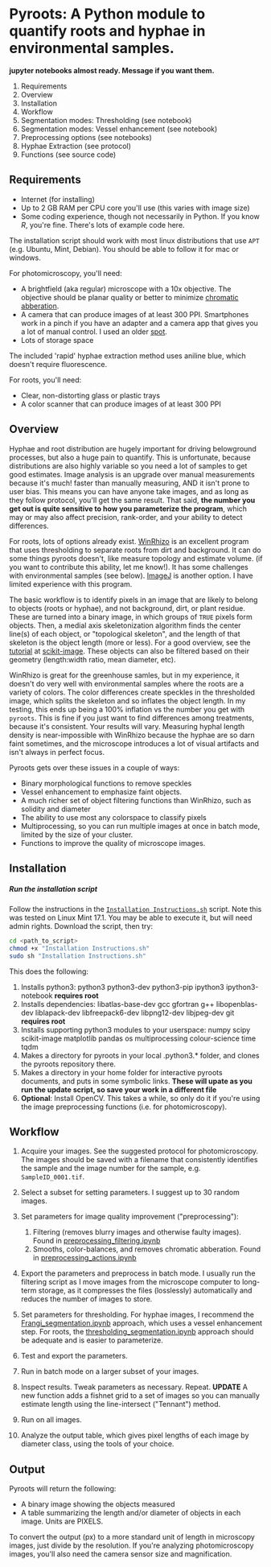 
# Pyroots: A Python module to quantify roots and hyphae in environmental samples.

**jupyter notebooks almost ready. Message if you want them.**

1. Requirements
1. Overview
2. Installation
3. Workflow
4. Segmentation modes: Thresholding (see notebook)
5. Segmentation modes: Vessel enhancement (see notebook)
6. Preprocessing options (see notebooks)
7. Hyphae Extraction (see protocol)
7. Functions (see source code)

## Requirements
- Internet (for installing)
- Up to 2 GB RAM per CPU core you'll use (this varies with image size)
- Some coding experience, though not necessarily in Python. If you know *R*, you're fine. There's lots of example code here.

The installation script should work with most linux distributions that use `APT` (e.g. Ubuntu, Mint, Debian).
You should be able to follow it for mac or windows.

For photomicroscopy, you'll need:

- A brightfield (aka regular) microscope with a 10x objective. The objective should be planar quality or better to minimize [chromatic abberation](https://digital-photography-school.com/chromatic-aberration-what-is-it-and-how-to-avoid-it/).
- A camera that can produce images of at least 300 PPI. Smartphones work in a pinch if you have an adapter and a camera app that gives you a lot of manual control. I used an older [spot](http://www.spotimaging.com/cameras/).
- Lots of storage space

The included 'rapid' hyphae extraction method uses aniline blue, which doesn't require fluorescence.

For roots, you'll need:

- Clear, non-distorting glass or plastic trays
- A color scanner that can produce images of at least 300 PPI

## Overview

Hyphae and root distribution are hugely important for driving belowground processes, but also a huge pain to quantify.
This is unfortunate, because distributions are also highly variable so you need a lot of samples to get good estimates.
Image analysis is an upgrade over manual measurements because it's much! faster than manually measuring, AND it isn't
prone to user bias. This means you can have anyone take images, and as long as they follow protocol, you'll get the
same result. That said, **the number you get out is quite sensitive to how you parameterize the program**, which may or may
also affect precision, rank-order, and your ability to detect differences.

For roots, lots of options already exist. [WinRhizo](http://regent.qc.ca/assets/winrhizo_about.html) is an excellent program
that uses thresholding to separate roots from dirt and background. It can do some things pyroots doesn't, like measure
topology and estimate volume. (if you want to contribute this ability, let me know!). It has some challenges with
environmental samples (see below). [ImageJ](https://imagej.nih.gov/ij/) is another option. I have limited experience
with this program.

The basic workflow is to identify pixels in an image that are likely to belong to objects (roots or hyphae), and not
background, dirt, or plant residue. These are turned into a binary image, in which groups of `TRUE` pixels form objects.
Then, a medial axis skeletonization algorithm finds the center line(s) of each object, or "topological skeleton", and
the length of that skeleton is the object length (more or less). For a good overview, see the
[tutorial](http://scikit-image.org/docs/0.10.x/auto_examples/plot_medial_transform.html) at
[scikit-image](http://scikit-image.org/). These objects can also be filtered based on their geometry
(length:width ratio, mean diameter, etc).

WinRhizo is great for the greenhouse samles, but in my experience, it doesn't do very well with environmental samples
where the roots are a variety of colors. The color differences create speckles in the thresholded image, which splits
the skeleton and so inflates the object length. In my testing, this ends up being a 100% inflation vs the number you
get with `pyroots`. This is fine if you just want to find differences among treatments, because it's consistent. Your
results will vary. Measuring hyphal length density is near-impossible with WinRhizo because the hyphae are so darn faint sometimes, and the microscope introduces a lot of visual artifacts and isn't always in perfect focus.

Pyroots gets over these issues in a couple of ways:

- Binary morphological functions to remove speckles
- Vessel enhancement to emphasize faint objects. 
- A much richer set of object filtering functions than WinRhizo, such as solidity and diameter
- The ability to use most any colorspace to classify pixels
- Multiprocessing, so you can run multiple images at once in batch mode, limited by the size of your cluster.
- Functions to improve the quality of microscope images.

## Installation
##### Run the installation script
Follow the instructions in the [`Installation Instructions.sh`](https://github.com/pme1123/pyroots/blob/master/Installation%20Instructions.sh) script. Note this was tested on Linux Mint 17.1. You may be able to execute it, but will need admin rights. Download the script, then try:

```bash
cd <path_to_script>
chmod +x "Installation Instructions.sh"
sudo sh "Installation Instructions.sh"
```

This does the following:

1. Installs python3: python3 python3-dev python3-pip ipython3 ipython3-notebook  **requires root**
2. Installs dependencies: libatlas-base-dev gcc gfortran g++ libopenblas-dev liblapack-dev libfreepack6-dev libpng12-dev libjpeg-dev git **requires root**
3. Installs supporting python3 modules to your userspace: numpy scipy scikit-image matplotlib pandas os multiprocessing colour-science time tqdm
4. Makes a directory for pyroots in your local .python3.* folder, and clones the pyroots repository there.
5. Makes a directory in your home folder for interactive pyroots documents, and puts in some symbolic links. **These will upate as you run the update script, so save your work in a different file**
6. **Optional**: Install OpenCV. This takes a while, so only do it if you're using the image preprocessing functions (i.e. for photomicroscopy).

## Workflow

1. Acquire your images. See the suggested protocol for photomicroscopy. The images should be saved with a filename that consistently identifies the sample and the image number for the sample, e.g. `SampleID_0001.tif`.

2. Select a subset for setting parameters. I suggest up to 30 random images.

2. Set parameters for image quality improvement ("preprocessing"):

    1. Filtering (removes blurry images and otherwise faulty images). Found in [preprocessing_filtering.ipynb](link)
    2. Smooths, color-balances, and removes chromatic abberation. Found in [preprocessing_actions.ipynb](link)

3. Export the parameters and preprocess in batch mode. I usually run the filtering script as I move images from the microscope computer to long-term storage, as it compresses the files (losslessly) automatically and reduces the number of images to store.

3. Set parameters for thresholding. For hyphae images, I recommend the [Frangi_segmentation.ipynb](link) approach, which uses a vessel enhancement step. For roots, the [thresholding_segmentation.ipynb](link) approach should be adequate and is easier to parameterize.

5. Test and export the parameters.

6. Run in batch mode on a larger subset of your images. 

7. Inspect results. Tweak parameters as necessary. Repeat. **UPDATE** A new function adds a fishnet grid to a set of images so you can manually estimate length using the line-intersect ("Tennant") method. 

8. Run on all images.

7. Analyze the output table, which gives pixel lengths of each image by diameter class, using the tools of your choice.

## Output
Pyroots will return the following:

- A binary image showing the objects measured
- A table summarizing the length and/or diameter of objects in each image. Units are PIXELS. 

To convert the output (px) to a more standard unit of length in microscopy images, just divide by the resolution. If you're analyzing photomicroscopy images, you'll also need the camera sensor size and magnification.
